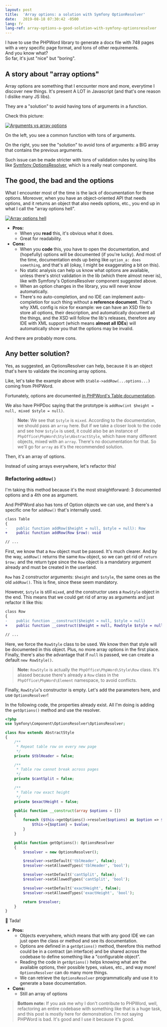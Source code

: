 ```yaml
---
layout: post
title:  'Array options: a solution with Symfony OptionResolver'
date:   2019-08-18 07:30:42 -0500
lang: fr
lang-ref: array-options-a-good-solution-with-symfony-optionsresolver
---
```


I have to use the PHPWord library to generate a docx file with 748 pages with a very specific page format, and tons of other requirements.<br>
And you know what?<br>
So far, it's just "nice" but "boring".

## A story about "array options"

Array options are something that I encounter more and more, everytime I discover new things. It's present A LOT in Javascript (and that's one reason I dislike many JS libs).

They are a "solution" to avoid having tons of arguments in a function.

Check this picture:

[![Arguments vs array options](/img/array_options_example.png)](/img/array_options_example.png)

On the left, you see a common function with tons of arguments.

On the right, you see the "solution" to avoid tons of arguments: a BIG array that contains the previous arguments.

Such issue can be made stricter with tons of validation rules by using libs like [Symfony OptionsResolver](https://symfony.com/doc/current/components/options_resolver.html), which is a really neat component.

## The good, the bad and the options

What I encounter most of the time is the lack of documentation for these options. Moreover, when you have an object-oriented API that needs options, and it returns an object that also needs options, etc., you end up in what I call the "array options hell".

[![Array options hell](/img/array_options_hell.png)](/img/array_options_hell.png)

* **Pros:**
  * When you **read** this, it's obvious what it does. 
  * Great for readability.
* **Cons:**
  * When you **code** this, you have to open the documentation, and (hopefully) options will be documented (if you're lucky). And most of the time, documentation ends up being like `option_a: does something`, and that's all (okay, I might be exaggerating a bit on this).
  * No static analysis can help us know what options are available, unless there's strict validation in the lib (which there almost never is), like with Symfony's OptionsResolver component suggested above.
  * When an option changes in the library, you will never know automatically.
  * There's no auto-completion, and no IDE can implement auto-completion for such thing without a **reference document**. That's why XML config is nice for example: we can have an XSD file to store all options, their description, and automatically document all the things, and the XSD will follow the lib's releases, therefore any IDE with XML support (which means **almost all IDEs**) will automatically show you that the options may be invalid.

And there are probably more cons.

## Any better solution?

Yes, as suggested, an OptionsResolver can help, because it is an object that's here to validate the incoming array options.

Like, let's take the example above with `$table->addRow(...options...)` coming from PHPWord.

Fortunately, options are documented [in PHPWord's Table documentation](https://phpword.readthedocs.io/en/latest/styles.html#table).

We also have PHPDoc saying that the prototype is `addRow(int $height = null, mixed $style = null)`.

> **Note:** We see that `$style` is `mixed`. According to the documentation, we should pass an `array` here. But if we take a closer look to the code and see how `$style` is used, it could also be an instance of `PhpOffice\PhpWord\Style\AbstractStyle`, which have many different objects, mixed with an `array`. There's no documentation for that. So we'll go for `array` as it's the recommended solution.

Then, it's an array of options.

Instead of using arrays everywhere, let's refactor this!

### Refactoring `addRow()`

I'm taking this method because it's the most straightforward: 3 documented options and a 4th one as argument.

And PHPWord also has tons of Option objects we can use, and there's a specific one for `addRow()` that's internally used.

```diff
class Table
{
-    public function addRow($height = null, $style = null): Row
+    public function addRow(Row $row): void

// ...
```

First, we know that a `Row` object must be passed. It's much clearer. And by the way, `addRow()` returns the same `Row` object, so we can get rid of `return $row;` and the return type since the `Row` object is a mandatory argument already and must be created in the userland.

`Row` has 2 constructor arguments: `$height` and `$style`, the same ones as the old `addRow()`. 
This is fine, since these seem mandatory.

However, `$style` is still `mixed`, and the constructor uses a `RowStyle` object in the end. This means that we could get rid of array as arguments and just refactor it like this:

```diff
class Row
{
-    public function __construct($height = null, $style = null)
+    public function __construct($height = null, RowStyle $style = null)

// ...
``` 

Here, we force the `RowStyle` class to be used. We know then that style will be documented in this object. Plus, no more array options in the first place. Finally, there's also the advantage that if `null` is passed, we can create a default `new RowStyle()`.

> **Note:** `RowStyle` is actually the `PhpOffice\PhpWord\Style\Row` class. It's aliased because there's already a `Row` class in the `PhpOffice\PhpWord\Element` namespace, to avoid conflicts.

Finally, `RowStyle`'s constructor is empty. Let's add the parameters here, and use `OptionsResolver`!

In the following code, the properties already exist. All I'm doing is adding the `getOptions()` method and use the resolver.

```php
<?php
use Symfony\Component\OptionsResolver\OptionsResolver;

class Row extends AbstractStyle
{
    /**
     * Repeat table row on every new page
     */
    private $tblHeader = false;

    /**
     * Table row cannot break across pages
     */
    private $cantSplit = false;

    /**
     * Table row exact height
     */
    private $exactHeight = false;

    public function __construct(array $options = [])
    {
        foreach ($this->getOptions()->resolve($options) as $option => $value) {
            $this->{$option} = $value;        
        }
    }

    public function getOptions(): OptionsResolver
    {
        $resolver = new OptionsResolver();

        $resolver->setDefault('tblHeader', false);
        $resolver->setAllowedTypes('tblHeader', 'bool');

        $resolver->setDefault('cantSplit', false);
        $resolver->setAllowedTypes('cantSplit', 'bool');

        $resolver->setDefault('exactHeight', false);
        $resolver->setAllowedTypes('exactHeight', 'bool');

        return $resolver;
    }
}
```

🎉 Tada! 

* **Pros:**
  * Objects everywhere, which means that with any good IDE we can just open the class or method and see its documentation.
  * Options are defined in a `getOptions()` method, therefore this method could be in a contract (an interface) and be shared across the codebase to define something like a "configurable object".
  * Reading the code in `getOptions()` helps knowing what are the available options, their possible types, values, etc., and way more! `OptionsResolver` can do many more things.
  * We can retrieve the `OptionsResolver` programmatically and use it to generate a base documentation.
* **Cons:**
  * Still an array of options

> **Bottom note:** If you ask me why I don't contribute to PHPWord, well, refactoring an entire codebase with something like that is a huge task, and this post is mostly here for demonstration.
I'm not saying PHPWord is bad. It's good and I use it because it's good.
